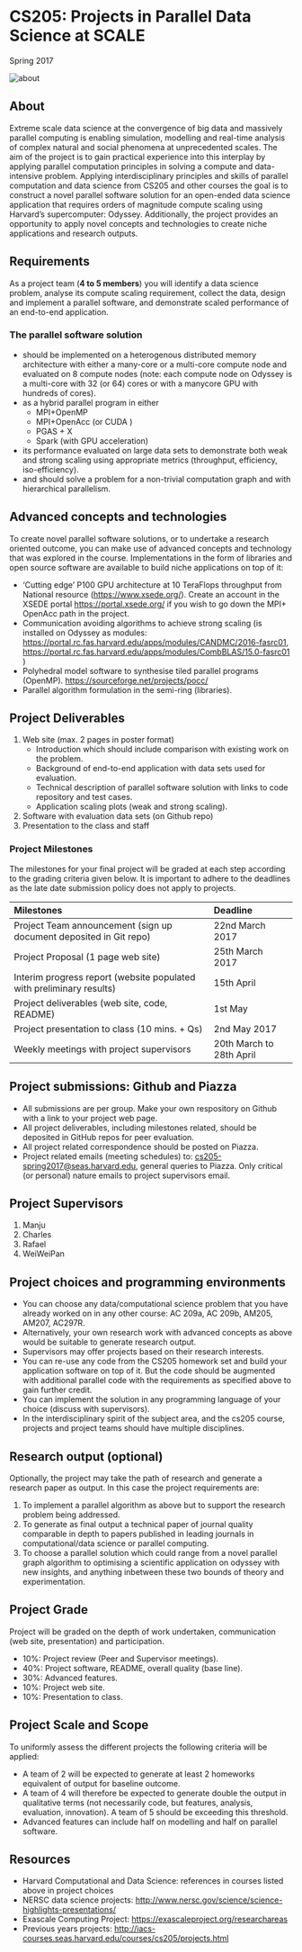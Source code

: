 # CS205: Projects in Parallel Data Science at SCALE
Spring 2017

![about](https://github.com/harvard-cs205/CS205-Spring2017-Projects/blob/master/about.png)


## About
Extreme scale data science at the convergence of big data and massively parallel computing is enabling simulation, modelling and real-time analysis of complex natural and social phenomena at unprecedented scales. The aim of the project is to gain practical experience into this interplay by applying parallel computation principles in solving a compute and data-intensive problem. 
Applying interdisciplinary principles and skills of parallel computation and data science from CS205 and other courses  the goal is to construct a novel parallel software solution for an open-ended data science application that requires orders of magnitude compute scaling using Harvard’s supercomputer: Odyssey. Additionally, the project provides an opportunity to apply novel concepts and technologies to create niche applications and research outputs.

## Requirements
As a project team (**4 to 5 members**) you will identify a data science problem,  analyse its compute scaling requirement, collect the data, design and implement a parallel software, and demonstrate  scaled performance of an end-to-end application.

### The parallel software solution
- should be implemented on a heterogenous  distributed memory architecture with either a many-core or a multi-core compute node and  evaluated on 8 compute nodes (note: each compute node on Odyssey is a multi-core with 32 (or 64) cores or with a manycore GPU with hundreds of cores). 
- as a  hybrid parallel program in either 
  * MPI+OpenMP 
  * MPI+OpenAcc (or CUDA ) 
  * PGAS + X 
  * Spark (with GPU acceleration)
- its performance evaluated  on large data sets to  demonstrate both weak and strong scaling using appropriate metrics (throughput, efficiency, iso-efficiency).
- and should solve a problem for a  non-trivial computation graph and with hierarchical parallelism. 

## Advanced concepts and technologies
To create novel parallel software solutions, or to undertake a research oriented outcome,  you can make use of advanced concepts and technology that was explored in the course. Implementations in the form of libraries and open source software  are available to build niche applications on top of it:
- ‘Cutting edge’ P100 GPU architecture at 10 TeraFlops throughput from National resource (https://www.xsede.org/). Create an account in the XSEDE portal https://portal.xsede.org/ if you wish to go down the MPI+ OpenAcc path in the project. 
- Communication avoiding algorithms  to achieve strong scaling (is  installed on Odyssey as modules: https://portal.rc.fas.harvard.edu/apps/modules/CANDMC/2016-fasrc01,     https://portal.rc.fas.harvard.edu/apps/modules/CombBLAS/15.0-fasrc01 )
- Polyhedral model software to synthesise tiled parallel programs (OpenMP). https://sourceforge.net/projects/pocc/
- Parallel algorithm formulation in the semi-ring (libraries).


## Project Deliverables
1. Web site (max. 2 pages in poster format)
   * Introduction which should include comparison with existing work on the problem.
   * Background of end-to-end application with data sets used for evaluation.
   * Technical description of parallel software solution with links to code repository and test cases. 
   * Application scaling plots (weak and strong scaling).
2. Software with evaluation data sets (on Github repo)
3. Presentation to the class and staff

### Project Milestones
The milestones for your final project will be graded at each step according to the grading criteria given below. It is important to adhere to the deadlines as the late date submission policy does not apply to projects. 

| Milestones    | Deadline  | 
| :------------- |:-------------| 
| Project Team announcement (sign up document deposited in Git repo)     | 22nd March 2017 | 
| Project Proposal (1 page web site)       | 25th March 2017      |
| Interim progress report (website populated with preliminary results) | 15th April      | 
| Project deliverables (web site, code, README)| 1st May      | 
| Project presentation to class (10 mins. + Qs)      | 2nd May 2017      | 
| Weekly meetings with project supervisors | 20th March to 28th April |

## Project submissions: Github and Piazza
- All submissions are per group. Make your own respository on Github with a link to your project web page.
- All project deliverables, including milestones related,  should be deposited in GitHub repos for peer evaluation.
- All project related correspondence should be posted on Piazza. 
- Project related emails (meeting schedules) to: cs205-spring2017@seas.harvard.edu, general queries to Piazza. Only critical (or personal) nature emails to project supervisors email. 

## Project Supervisors
1. Manju
2. Charles 
3. Rafael
4. WeiWeiPan

## Project choices and programming environments
- You can choose any data/computational science problem that you have already worked on in any other course: AC 209a, AC 209b, AM205, AM207, AC297R.
- Alternatively, your own research work with advanced concepts as above would be suitable to generate research output. 
- Supervisors may offer projects  based on their research interests. 
- You can re-use any code from the CS205 homework set and build your application software on top of it. But the code should be augmented with additional parallel code with  the requirements as specified above to gain further credit.
- You can implement the solution in any programming language of your choice (discuss with supervisors). 
- In the interdisciplinary spirit of the subject area, and the cs205 course, projects and project teams should have multiple disciplines.


## Research output (optional)
Optionally, the project may take the path of research and generate a research paper as output.  In this case the project requirements are:

1. To implement a parallel algorithm as above but to support the research problem being addressed.
2. To generate as  final output a technical paper of journal quality comparable in depth to  papers published  in leading journals in computational/data science or parallel computing.
3. To choose a parallel solution which could range from  a novel parallel graph algorithm  to optimising a scientific application  on odyssey with new insights,  and anything inbetween these two bounds of theory and experimentation.

## Project Grade
Project will be graded on the depth of work undertaken, communication (web site, presentation) and participation. 
- 10%: Project review (Peer and Supervisor meetings).
- 40%: Project software, README, overall quality (base line).
- 30%: Advanced features.
- 10%: Project web site.
- 10%: Presentation to class.

## Project Scale and Scope
To uniformly assess the different projects the following criteria will be applied:
-  A team of 2 will be expected to generate at least 2 homeworks equivalent of output for baseline outcome. 
-  A team of 4 will therefore be expected to generate double the output in qualitative terms (not necessarily code, but features, analysis, evaluation, innovation). A team of 5 should be exceeding this threshold. 
-  Advanced features can include half on modelling and half on parallel software.

## Resources 
- Harvard Computational and Data Science: references in courses listed above in project choices
- NERSC data science projects: http://www.nersc.gov/science/science-highlights-presentations/
- Exascale Computing Project: https://exascaleproject.org/researchareas
- Previous years projects: http://iacs-courses.seas.harvard.edu/courses/cs205/projects.html


